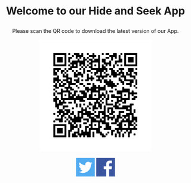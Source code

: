 <h1><p align="center">
 Welcome to our Hide and Seek App
</p></h1>
<p align="center">
Please scan the QR code to download the latest version of our App.
</p>
<p align="center">
<img width="300" height="300" src="https://github.com/TheDynamicDevelopers/DynamicDevelopers.github.io/blob/master/QR.png?raw=true">
</p>

<p align="center"><a href="https://twitter.com/DynamicDevelop5"><img src="https://github.com/TheDynamicDevelopers/DynamicDevelopers.github.io/blob/master/twitter.png?raw=true" title="Twitter" width="50" height="50" /></a> <a href="https://www.facebook.com/TheDynamicDevelopers1"><img src="https://github.com/TheDynamicDevelopers/DynamicDevelopers.github.io/blob/master/facebook.png?raw=true" title="Twitter" width="50" height="50" /></a></p>
